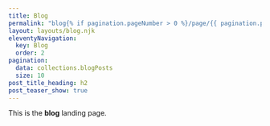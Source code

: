 ```yaml
---
title: Blog
permalink: "blog{% if pagination.pageNumber > 0 %}/page/{{ pagination.pageNumber }}{% endif %}/index.html"
layout: layouts/blog.njk
eleventyNavigation:
  key: Blog
  order: 2
pagination:
  data: collections.blogPosts
  size: 10
post_title_heading: h2
post_teaser_show: true
---
```


This is the **blog** landing page.